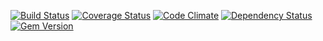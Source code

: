 [![Build Status](https://travis-ci.org/mechanoid/toppings.png)](https://travis-ci.org/mechanoid/toppings)
[![Coverage Status](https://coveralls.io/repos/mechanoid/toppings/badge.png)](https://coveralls.io/r/mechanoid/toppings)
[![Code Climate](https://codeclimate.com/github/mechanoid/toppings.png)](https://codeclimate.com/github/mechanoid/toppings)
[![Dependency Status](https://gemnasium.com/mechanoid/toppings.png)](https://gemnasium.com/mechanoid/toppings)
[![Gem Version](https://badge.fury.io/rb/toppings.png)](http://badge.fury.io/rb/toppings)